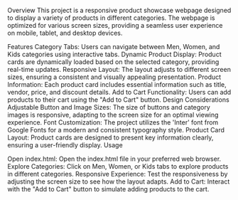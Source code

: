Overview
This project is a responsive product showcase webpage designed to display a variety of products in different categories. The webpage is optimized for various screen sizes, providing a seamless user experience on mobile, tablet, and desktop devices.

Features
Category Tabs: Users can navigate between Men, Women, and Kids categories using interactive tabs.
Dynamic Product Display: Product cards are dynamically loaded based on the selected category, providing real-time updates.
Responsive Layout: The layout adjusts to different screen sizes, ensuring a consistent and visually appealing presentation.
Product Information: Each product card includes essential information such as title, vendor, price, and discount details.
Add to Cart Functionality: Users can add products to their cart using the "Add to Cart" button.
Design Considerations
Adjustable Button and Image Sizes: The size of buttons and category images is responsive, adapting to the screen size for an optimal viewing experience.
Font Customization: The project utilizes the 'Inter' font from Google Fonts for a modern and consistent typography style.
Product Card Layout: Product cards are designed to present key information clearly, ensuring a user-friendly display.
Usage

Open index.html: Open the index.html file in your preferred web browser.
Explore Categories: Click on Men, Women, or Kids tabs to explore products in different categories.
Responsive Experience: Test the responsiveness by adjusting the screen size to see how the layout adapts.
Add to Cart: Interact with the "Add to Cart" button to simulate adding products to the cart.

